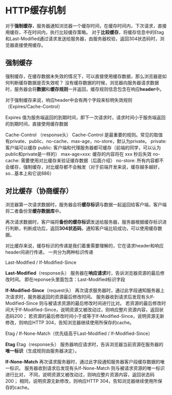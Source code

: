 
# HTTP缓存机制

对于**强制缓存**，服务器通知浏览器一个缓存时间，在缓存时间内，下次请求，直接用缓存，不在时间内，执行比较缓存策略。
对于**比较缓存**，将缓存信息中的Etag和Last-Modified通过请求发送给服务器，由服务器校验，返回304状态码时，浏览器直接使用缓存。

## 强制缓存

强制缓存，在缓存数据未失效的情况下，可以直接使用缓存数据，那么浏览器是如何判断缓存数据是否失效呢？
没有缓存数据的时候，浏览器向服务器请求数据时，服务器会将**数据**和**缓存规则**一并返回，缓存规则信息包含在响应**header**中。

对于强制缓存来说，响应header中会有两个字段来标明失效规则（Expires/Cache-Control）

Expires
值为服务端返回的到期时间，即下一次请求时，请求时间小于服务端返回的到期时间，直接使用缓存数据

Cache-Control （response头）
Cache-Control 是最重要的规则。常见的取值有private、public、no-cache、max-age，no-store，默认为private。
private:             客户端可以缓存
public:              客户端和代理服务器都可缓存（前端的同学，可以认为public和private是一样的）
max-age=xxx:   缓存的内容将在 xxx 秒后失效
no-cache:          需要使用对比缓存来验证缓存数据（后面介绍）
no-store:           所有内容都不会缓存，强制缓存，对比缓存都不会触发（对于前端开发来说，缓存越多越好，so...基本上和它说886）

## 对比缓存（协商缓存）

浏览器第一次请求数据时，服务器会将**缓存标识**与数据一起返回给客户端，客户端将二者备份至**缓存数据库**中。

再次请求数据时，客户端将**备份的缓存标识**发送给服务器，服务器根据缓存标识进行判断，判断成功后，返回**304状态码**，通知客户端比较成功，可以使用缓存数据。

对比缓存来说，缓存标识的传递是我们着重需要理解的，它在请求header和响应header间进行传递，
一共分为两种标识传递

Last-Modified  /  If-Modified-Since

**Last-Modified**（response头）
服务器在**响应请求**时，告诉浏览器资源的最后修改时间。
即在reponse头里面包含：Last-Modified标识字段

**If-Modified-Since**（request头）
再次请求服务器时，通过此字段通知服务器上次请求时，服务器返回的资源最后修改时间。
服务器收到请求后发现有头If-Modified-Since 则与被请求资源的最后修改时间进行比对。
若资源的最后修改时间大于If-Modified-Since，说明资源又被改动过，则响应整片资源内容，返回状态码200；
若资源的最后修改时间小于或等于If-Modified-Since，说明资源无新修改，则响应HTTP 304，告知浏览器继续使用所保存的cache。

Etag  /  If-None-Match（优先级高于Last-Modified  /  If-Modified-Since）

**Etag**
Etag（response头）
服务器响应请求时，告诉浏览器当前资源在服务器的**唯一标识**（生成规则由服务器决定）。

**If-None-Match**
再次请求服务器时，通过此字段通知服务器客户段缓存数据的唯一标识。
服务器收到请求后发现有头If-None-Match 则与被请求资源的唯一标识进行比对，
不同，说明资源又被改动过，则响应整片资源内容，返回状态码200；
相同，说明资源无新修改，则响应HTTP 304，告知浏览器继续使用所保存的cache。
